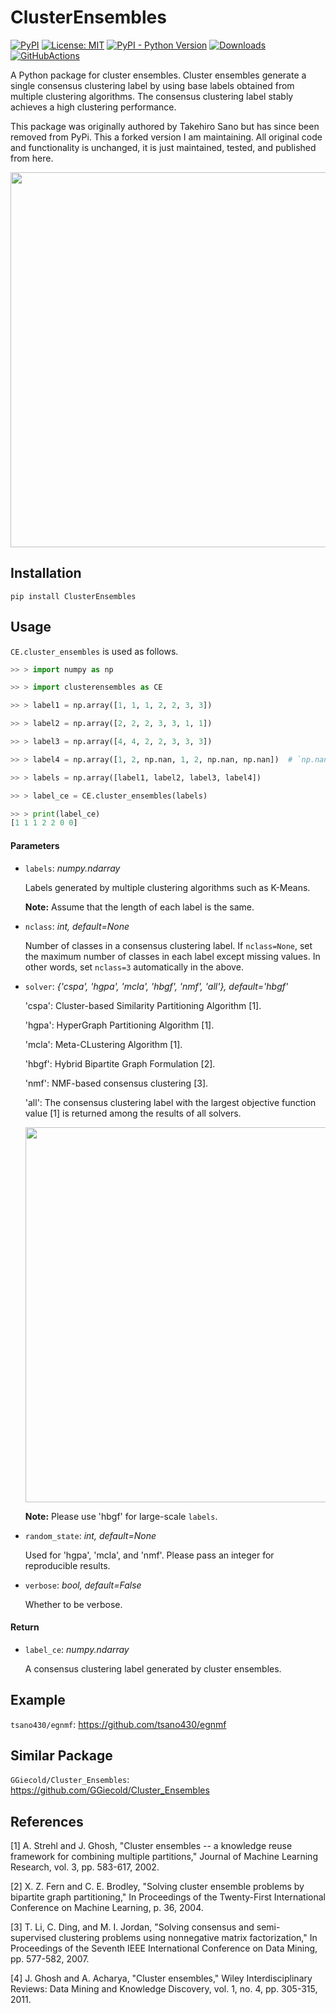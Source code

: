 # ClusterEnsembles

[![PyPI](https://img.shields.io/pypi/v/ClusterEnsembles)](https://pypi.org/project/ClusterEnsembles/)
[![License: MIT](https://img.shields.io/badge/License-MIT-yellow.svg)](https://opensource.org/licenses/MIT)
[![PyPI - Python Version](https://img.shields.io/pypi/pyversions/ClusterEnsembles)](https://pypi.org/project/ClusterEnsembles/)
[![Downloads](https://pepy.tech/badge/ClusterEnsembles)](https://pepy.tech/project/ClusterEnsembles)
[![GitHubActions](https://img.shields.io/github/workflow/status/burtonrj/ClusterEnsembles/ClusterEnsembles%Testing)]()

A Python package for cluster ensembles. Cluster ensembles generate a single consensus clustering label by using base labels obtained from multiple clustering algorithms. The consensus clustering label stably achieves a high clustering performance. 

This package was originally authored by Takehiro Sano but has since been removed from PyPi. This a forked version I am maintaining. All original code and functionality is unchanged, it is just maintained, tested, and published from here.

<p align="center">
  <img width="600" src="https://user-images.githubusercontent.com/60049342/115107122-deb7b880-9fa3-11eb-98d6-9d1d25bf3ae8.png">
</p>

Installation
------------

```
pip install ClusterEnsembles
```

Usage
-----

`CE.cluster_ensembles` is used as follows.

```python
>> > import numpy as np

>> > import clusterensembles as CE

>> > label1 = np.array([1, 1, 1, 2, 2, 3, 3])

>> > label2 = np.array([2, 2, 2, 3, 3, 1, 1])

>> > label3 = np.array([4, 4, 2, 2, 3, 3, 3])

>> > label4 = np.array([1, 2, np.nan, 1, 2, np.nan, np.nan])  # `np.nan`: missing value

>> > labels = np.array([label1, label2, label3, label4])

>> > label_ce = CE.cluster_ensembles(labels)

>> > print(label_ce)
[1 1 1 2 2 0 0]
```

#### Parameters

- `labels`: *numpy.ndarray*
  
  Labels generated by multiple clustering algorithms such as K-Means. 
  
  **Note:** Assume that the length of each label is the same. 

- `nclass`: *int, default=None*
  
  Number of classes in a consensus clustering label. 
  If `nclass=None`, set the maximum number of classes in each label except missing values. 
  In other words, set `nclass=3` automatically in the above.

- `solver`: *{'cspa', 'hgpa', 'mcla', 'hbgf', 'nmf', 'all'}, default='hbgf'*
    
    'cspa': Cluster-based Similarity Partitioning Algorithm [1].

    'hgpa': HyperGraph Partitioning Algorithm [1].

    'mcla': Meta-CLustering Algorithm [1].
    
    'hbgf': Hybrid Bipartite Graph Formulation [2].

    'nmf': NMF-based consensus clustering [3].

    'all': The consensus clustering label with the largest objective function value [1] is returned among the results of all solvers. 
    
    <p align="center">
      <img width="600" src="https://user-images.githubusercontent.com/60049342/116185712-20dbb980-a75d-11eb-87cb-ae0e68179674.png">
    </p>

    **Note:** Please use 'hbgf' for large-scale `labels`.

- `random_state`: *int, default=None*
  
  Used for 'hgpa', 'mcla', and 'nmf'. Please pass an integer for reproducible results.

- `verbose`: *bool, default=False*
  
  Whether to be verbose.

#### Return

- `label_ce`: *numpy.ndarray*
  
  A consensus clustering label generated by cluster ensembles. 
    
Example
-------

`tsano430/egnmf`: https://github.com/tsano430/egnmf

Similar Package
---------------

`GGiecold/Cluster_Ensembles`: https://github.com/GGiecold/Cluster_Ensembles

References
----------

[1] A. Strehl and J. Ghosh, 
"Cluster ensembles -- a knowledge reuse framework for combining multiple partitions,"
Journal of Machine Learning Research, vol. 3, pp. 583-617, 2002.

[2] X. Z. Fern and C. E. Brodley, 
"Solving cluster ensemble problems by bipartite graph partitioning,"
In Proceedings of the Twenty-First International Conference on Machine Learning, p. 36, 2004.

[3] T. Li, C. Ding, and M. I. Jordan, 
"Solving consensus and semi-supervised clustering problems using nonnegative matrix factorization," 
In Proceedings of the Seventh IEEE International Conference on Data Mining, pp. 577-582, 2007.

[4] J. Ghosh and A. Acharya, 
"Cluster ensembles," 
Wiley Interdisciplinary Reviews: Data Mining and Knowledge Discovery, vol. 1, no. 4, pp. 305-315, 2011. 
